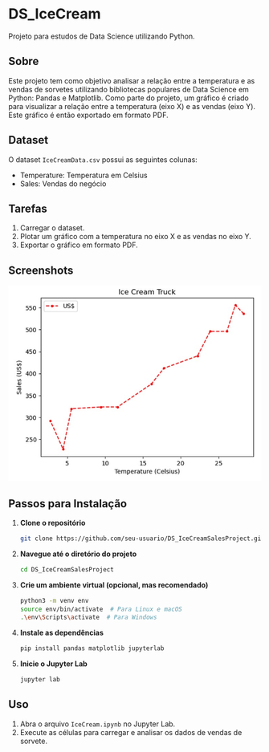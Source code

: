 # DS_IceCream

Projeto para estudos de Data Science utilizando Python.

## Sobre 

Este projeto tem como objetivo analisar a relação entre a temperatura e as vendas de sorvetes utilizando bibliotecas populares de Data Science em Python: Pandas e Matplotlib. Como parte do projeto, um gráfico é criado para visualizar a relação entre a temperatura (eixo X) e as vendas (eixo Y). Este gráfico é então exportado em formato PDF.


## Dataset

O dataset `IceCreamData.csv` possui as seguintes colunas:
- Temperature: Temperatura em Celsius
- Sales: Vendas do negócio

## Tarefas

1. Carregar o dataset.
2. Plotar um gráfico com a temperatura no eixo X e as vendas no eixo Y.
3. Exportar o gráfico em formato PDF.

## Screenshots

![](assets/img1.jpg)

## Passos para Instalação

1. **Clone o repositório**

    ```sh
    git clone https://github.com/seu-usuario/DS_IceCreamSalesProject.git
    ```

2. **Navegue até o diretório do projeto**

    ```sh
    cd DS_IceCreamSalesProject
    ```

3. **Crie um ambiente virtual (opcional, mas recomendado)**

    ```sh
    python3 -m venv env
    source env/bin/activate  # Para Linux e macOS
    .\env\Scripts\activate  # Para Windows
    ```

4. **Instale as dependências**

    ```sh
    pip install pandas matplotlib jupyterlab
    ```

5. **Inicie o Jupyter Lab**

    ```sh
    jupyter lab
    ```

## Uso

1. Abra o arquivo `IceCream.ipynb` no Jupyter Lab.
2. Execute as células para carregar e analisar os dados de vendas de sorvete.

